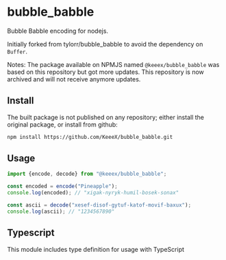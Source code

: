 bubble_babble
=============

Bubble Babble encoding for nodejs.

Initially forked from tylorr/bubble\_babble to avoid the dependency on `Buffer`.

Notes:
The package available on NPMJS named `@keeex/bubble_babble` was based on this repository but got
more updates.
This repository is now archived and will not receive anymore updates.

**Install**
-------

The built package is not published on any repository; either install the
original package, or install from github:

```bash
npm install https://github.com/KeeeX/bubble_babble.git
```

**Usage**
-----

```JavaScript
import {encode, decode} from "@keeex/bubble_babble";

const encoded = encode("Pineapple");
console.log(encoded); // "xigak-nyryk-humil-bosek-sonax"

const ascii = decode("xesef-disof-gytuf-katof-movif-baxux");
console.log(ascii); // "1234567890"
```

Typescript
----------
This module includes type definition for usage with TypeScript
